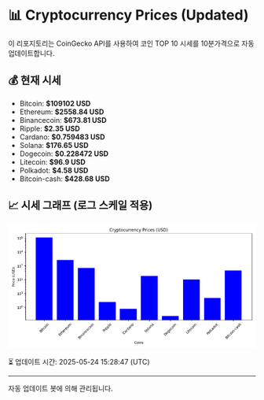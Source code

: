 
# 📊 Cryptocurrency Prices (Updated)

이 리포지토리는 CoinGecko API를 사용하여 코인 TOP 10 시세를 10분가격으로 자동 업데이트합니다.

## 💰 현재 시세
- Bitcoin: **$109102 USD**
- Ethereum: **$2558.84 USD**
- Binancecoin: **$673.81 USD**
- Ripple: **$2.35 USD**
- Cardano: **$0.759483 USD**
- Solana: **$176.65 USD**
- Dogecoin: **$0.228472 USD**
- Litecoin: **$96.9 USD**
- Polkadot: **$4.58 USD**
- Bitcoin-cash: **$428.68 USD**

## 📈 시세 그래프 (로그 스케일 적용)
![Crypto Prices](crypto_prices.png)

⏳ 업데이트 시간: 2025-05-24 15:28:47 (UTC)

---
자동 업데이트 봇에 의해 관리됩니다.
